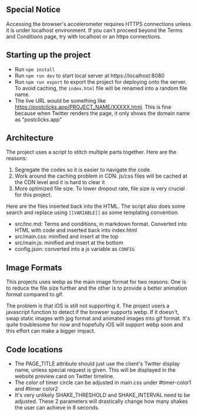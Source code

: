 ## Special Notice

Accessing the browser's accelerometer requires HTTPS connections unless it is under localhost environment. If you can't proceed beyond the Terms and Conditions page, try with localhost or an https connections.

## Starting up the project

- Run `npm install`
- Run `npm run dev` to start local server at https://localhost:8080
- Run `npm run export` to export the project for deploying onto the server. To avoid caching, the `index.html` file will be renamed into a random file name.
- The live URL would be something like https://postclicks.app/PROJECT_NAME/XXXXX.html. This is fine because when Twitter renders the page, it only shows the domain name as "postclicks.app"

## Architecture

The project uses a script to stitch multiple parts together. Here are the reasons:

1. Segregate the codes so it is easier to navigate the code.
2. Work around the caching problem in CDN. js/css files will be cached at the CDN level and it is hard to clear it
3. More optimized file size. To lower dropout rate, file size is very crucial for this project.

Here are the files inserted back into the HTML. The script also does some search and replace using `[[VARIABLE]]` as some templating convention.

- src/tnc.md: Terms and conditions, in markdown format. Converted into HTML with code and inserted back into index.html
- src/main.css: minified and insert at the top
- src/main.js: minified and insert at the bottom
- config.json: converted into a js variable as `CONFIG`

## Image Formats

This projects uses webp as the main image format for two reasons. One is to reduce the file size further and the other is to provide a better animation format compared to gif.

The problem is that iOS is still not supporting it. The project users a javascript function to detect if the browser supports webp. If it doesn't, swap static images with jpg format and animated images into gif format. It's quite troublesome for now and hopefully iOS will support webp soon and this effort can make a bigger impact.

## Code locations

- The PAGE_TITLE attribute should just use the client's Twitter display name, unless special request is given. This will be displayed in the website preview card on Twitter timeline.
- The color of timer circle can be adjusted in main.css under #timer-color1 and #timer color2
- It's very unlikely SHAKE_THRESHOLD and SHAKE_INTERVAL need to be adjusted. These 2 parameters will drastically change how many shakes the user can achieve in 8 seconds.
